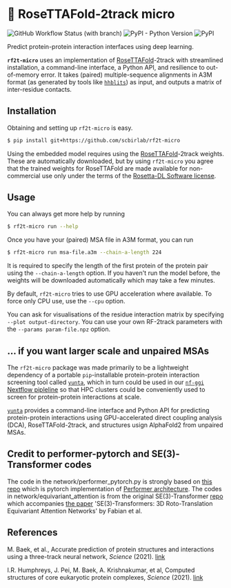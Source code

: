 # 🌹 RoseTTAFold-2track micro 

![GitHub Workflow Status (with branch)](https://img.shields.io/github/actions/workflow/status/scbirlab/rf2t-micro/python-publish.yml)
![PyPI - Python Version](https://img.shields.io/pypi/pyversions/rf2t-micro)
![PyPI](https://img.shields.io/pypi/v/rf2t-micro)

Predict protein-protein interaction interfaces using deep learning.

**`rf2t-micro`** uses an implementation of [RoseTTAFold](https://github.com/RosettaCommons/RoseTTAFold)-2track with streamlined installation, a command-line interface, a Python API, and resilience to out-of-memory error. It takes (paired) multiple-sequence alignments in A3M format (as generated by tools like [`hhblits`](https://github.com/soedinglab/hh-suite)) as input, and outputs a matrix of inter-residue contacts.

## Installation

Obtaining and setting up `rf2t-micro` is easy.

```bash
$ pip install git+https://github.com/scbirlab/rf2t-micro
```

Using the embedded model requires using the [RoseTTAFold](https://github.com/RosettaCommons/RoseTTAFold)-2track weights. These are automatically downloaded, but by using `rf2t-micro` you agree that the trained weights for RoseTTAFold are made available for non-commercial use only under the terms of the [Rosetta-DL Software license](https://files.ipd.uw.edu/pub/RoseTTAFold/Rosetta-DL_LICENSE.txt).


## Usage

You can always get more help by running

```bash
$ rf2t-micro run --help
```

Once you have your (paired) MSA file in A3M format, you can run

```bash
$ rf2t-micro run msa-file.a3m --chain-a-length 224
```

It is required to specify the length of the first protein of the protein pair using the `--chain-a-length` option. If you haven't run the model before, the weights will be downloaded automatically which may take a few minutes.

By default, `rf2t-micro` tries to use GPU acceleration where available. To force only CPU use, use the `--cpu` option.

You can ask for visualisations of the residue interaction matrix by specifying `--plot output-directory`. You can use your own RF-2track parameters with the `--params param-file.npz` option.

## ... if you want larger scale and unpaired MSAs

The `rf2t-micro` package was made primarily to be a lightweight dependency of a portable `pip`-installable protein-protein interaction screening tool called [`yunta`](https://github.com/scbirlab/yunta), which in turn could be used in our [`nf-ggi` Nextflow pipleline](https://github.com/scbirlab/nf-ggi) so that HPC clusters could be conveniently used to screen for protein-protein interactions at scale. 

[`yunta`](https://github.com/scbirlab/yunta) provides a command-line interface and Python API for predicting protein-protein interactions using GPU-accelerated direct coupling analysis (DCA), RoseTTAFold-2track, and structures usign AlphaFold2 from unpaired MSAs. 

## Credit to performer-pytorch and SE(3)-Transformer codes

The code in the network/performer_pytorch.py is strongly based on [this repo](https://github.com/lucidrains/performer-pytorch) which is pytorch implementation of [Performer architecture](https://arxiv.org/abs/2009.14794).
The codes in network/equivariant_attention is from the original SE(3)-Transformer [repo](https://github.com/FabianFuchsML/se3-transformer-public) which accompanies [the paper](https://arxiv.org/abs/2006.10503) 'SE(3)-Transformers: 3D Roto-Translation Equivariant Attention Networks' by Fabian et al.


## References

M. Baek, et al., Accurate prediction of protein structures and interactions using a three-track neural network, _Science_ (2021). [link](https://www.science.org/doi/10.1126/science.abj8754)

I.R. Humphreys, J. Pei, M. Baek, A. Krishnakumar, et al, Computed structures of core eukaryotic protein complexes, _Science_ (2021). [link](https://www.science.org/doi/10.1126/science.abm4805)